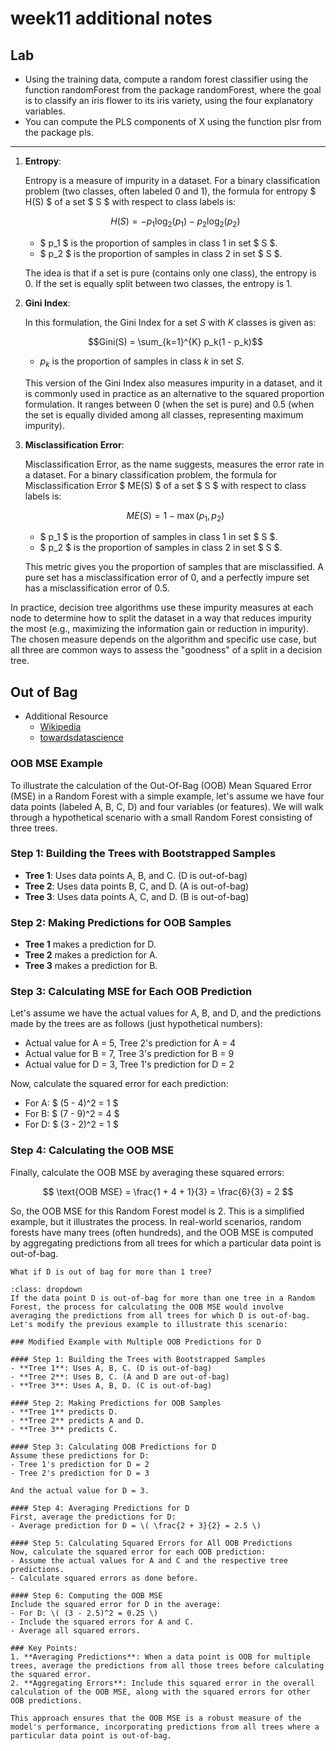 # week11 additional notes

## Lab
- Using the training data, compute a random forest classifier using the function randomForest from the package randomForest, where the goal is to classify an iris flower to its iris variety, using the four explanatory variables. 
- You can compute the PLS components of X using the function plsr from the package pls. 

---


1. **Entropy**:

   Entropy is a measure of impurity in a dataset. For a binary classification problem (two classes, often labeled 0 and 1), the formula for entropy $ H(S) $ of a set $ S $ with respect to class labels is:

   $$ H(S) = -p_1 \log_2(p_1) - p_2 \log_2(p_2) $$

   - $ p_1 $ is the proportion of samples in class 1 in set $ S $.
   - $ p_2 $ is the proportion of samples in class 2 in set $ S $.

   The idea is that if a set is pure (contains only one class), the entropy is 0. If the set is equally split between two classes, the entropy is 1.

2. **Gini Index**:


    In this formulation, the Gini Index for a set $S$ with $K$ classes is given as:

    $$Gini(S) = \sum_{k=1}^{K} p_k(1 - p_k)$$

    - $p_k$ is the proportion of samples in class $k$ in set $S$.

    This version of the Gini Index also measures impurity in a dataset, and it is commonly used in practice as an alternative to the squared proportion formulation. It ranges between 0 (when the set is pure) and 0.5 (when the set is equally divided among all classes, representing maximum impurity).
3. **Misclassification Error**:

   Misclassification Error, as the name suggests, measures the error rate in a dataset. For a binary classification problem, the formula for Misclassification Error $ ME(S) $ of a set $ S $ with respect to class labels is:

   $$ ME(S) = 1 - \max(p_1, p_2) $$

   - $ p_1 $ is the proportion of samples in class 1 in set $ S $.
   - $ p_2 $ is the proportion of samples in class 2 in set $ S $.

   This metric gives you the proportion of samples that are misclassified. A pure set has a misclassification error of 0, and a perfectly impure set has a misclassification error of 0.5.

In practice, decision tree algorithms use these impurity measures at each node to determine how to split the dataset in a way that reduces impurity the most (e.g., maximizing the information gain or reduction in impurity). The chosen measure depends on the algorithm and specific use case, but all three are common ways to assess the "goodness" of a split in a decision tree.

## Out of Bag 
- Additional Resource
    - [Wikipedia](https://en.wikipedia.org/wiki/Out-of-bag_error)
    - [towardsdatascience](https://towardsdatascience.com/what-is-out-of-bag-oob-score-in-random-forest-a7fa23d710)


### OOB MSE Example

To illustrate the calculation of the Out-Of-Bag (OOB) Mean Squared Error (MSE) in a Random Forest with a simple example, let's assume we have four data points (labeled A, B, C, D) and four variables (or features). We will walk through a hypothetical scenario with a small Random Forest consisting of three trees.

### Step 1: Building the Trees with Bootstrapped Samples
- **Tree 1**: Uses data points A, B, and C. (D is out-of-bag)
- **Tree 2**: Uses data points B, C, and D. (A is out-of-bag)
- **Tree 3**: Uses data points A, C, and D. (B is out-of-bag)

### Step 2: Making Predictions for OOB Samples
- **Tree 1** makes a prediction for D.
- **Tree 2** makes a prediction for A.
- **Tree 3** makes a prediction for B.

### Step 3: Calculating MSE for Each OOB Prediction
Let's assume we have the actual values for A, B, and D, and the predictions made by the trees are as follows (just hypothetical numbers):

- Actual value for A = 5, Tree 2's prediction for A = 4
- Actual value for B = 7, Tree 3's prediction for B = 9
- Actual value for D = 3, Tree 1's prediction for D = 2

Now, calculate the squared error for each prediction:

- For A: $ (5 - 4)^2 = 1 $
- For B: $ (7 - 9)^2 = 4 $
- For D: $ (3 - 2)^2 = 1 $

### Step 4: Calculating the OOB MSE
Finally, calculate the OOB MSE by averaging these squared errors:

$$ \text{OOB MSE} = \frac{1 + 4 + 1}{3} = \frac{6}{3} = 2 $$

So, the OOB MSE for this Random Forest model is 2. This is a simplified example, but it illustrates the process. In real-world scenarios, random forests have many trees (often hundreds), and the OOB MSE is computed by aggregating predictions from all trees for which a particular data point is out-of-bag.

```{admonition} Question
What if D is out of bag for more than 1 tree?
```

```{admonition} Answer
:class: dropdown
If the data point D is out-of-bag for more than one tree in a Random Forest, the process for calculating the OOB MSE would involve averaging the predictions from all trees for which D is out-of-bag. Let's modify the previous example to illustrate this scenario:

### Modified Example with Multiple OOB Predictions for D

#### Step 1: Building the Trees with Bootstrapped Samples
- **Tree 1**: Uses A, B, C. (D is out-of-bag)
- **Tree 2**: Uses B, C. (A and D are out-of-bag)
- **Tree 3**: Uses A, B, D. (C is out-of-bag)

#### Step 2: Making Predictions for OOB Samples
- **Tree 1** predicts D.
- **Tree 2** predicts A and D.
- **Tree 3** predicts C.

#### Step 3: Calculating OOB Predictions for D
Assume these predictions for D:
- Tree 1's prediction for D = 2
- Tree 2's prediction for D = 3

And the actual value for D = 3.

#### Step 4: Averaging Predictions for D
First, average the predictions for D:
- Average prediction for D = \( \frac{2 + 3}{2} = 2.5 \)

#### Step 5: Calculating Squared Errors for All OOB Predictions
Now, calculate the squared error for each OOB prediction:
- Assume the actual values for A and C and the respective tree predictions.
- Calculate squared errors as done before.

#### Step 6: Computing the OOB MSE
Include the squared error for D in the average:
- For D: \( (3 - 2.5)^2 = 0.25 \)
- Include the squared errors for A and C.
- Average all squared errors.

### Key Points:
1. **Averaging Predictions**: When a data point is OOB for multiple trees, average the predictions from all those trees before calculating the squared error.
2. **Aggregating Errors**: Include this squared error in the overall calculation of the OOB MSE, along with the squared errors for other OOB predictions.

This approach ensures that the OOB MSE is a robust measure of the model's performance, incorporating predictions from all trees where a particular data point is out-of-bag.
```